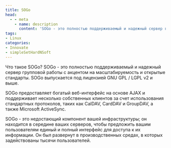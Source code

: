```yaml
---
title: SOGo
head:
  - - meta
    - name: description
      content: 'SOGo - это полностью поддерживаемый и надежный сервер групповой работы с акцентом на масштабируемость и открытые стандарты. SOGo выпускается под лицензией GNU GPL LGPL v2 и выше.'
tags:
- Linux
categories:
- Innovate
- simpleSetHardNSoft
---
```


Что такое SOGo?
SOGo - это полностью поддерживаемый и надежный сервер групповой работы с акцентом на масштабируемость и открытые стандарты. SOGo выпускается под лицензией GNU GPL / LGPL v2 и выше.

SOGo предоставляет богатый веб-интерфейс на основе AJAX и поддерживает несколько собственных клиентов за счет использования стандартных протоколов, таких как CalDAV, CardDAV и GroupDAV, а также Microsoft ActiveSync.

SOGo - это недостающий компонент вашей инфраструктуры; он находится в середине ваших серверов, чтобы предложить вашим пользователям единый и полный интерфейс для доступа к их информации. Он был развернут в производственных средах, в которых задействованы тысячи пользователей.

